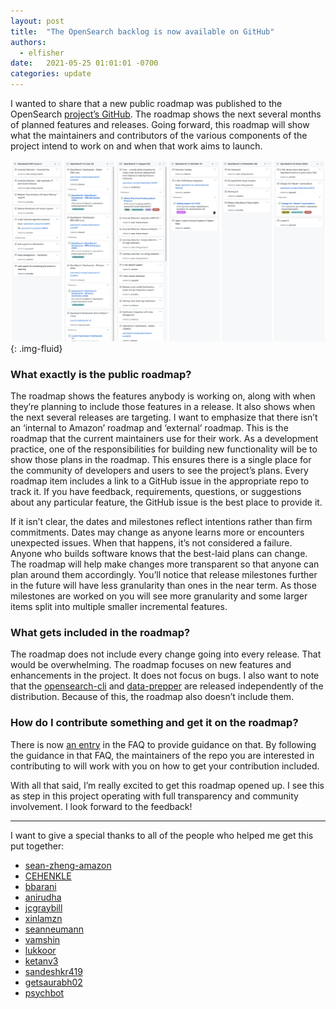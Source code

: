 ```yaml
---
layout: post
title:  "The OpenSearch backlog is now available on GitHub"
authors: 
  - elfisher
date:   2021-05-25 01:01:01 -0700
categories: update
---
```


I wanted to share that a new public roadmap was published to the OpenSearch [project’s GitHub](https://github.com/orgs/opensearch-project/projects/1). The roadmap shows the next several months of planned features and releases. Going forward, this roadmap will show what the maintainers and contributors of the various components of the project intend to work on and when that work aims to launch.

![OpenSearch roadmap slide on GitHub from 5/25/2021](/assets/media/blog-images/2021-05-26-opensearch-roadmap-announcement/opensearch-roadmap.png){: .img-fluid}

### What exactly is the public roadmap?
The roadmap shows the features anybody is working on, along with when they’re planning to include those features in a release. It also shows when the next several releases are targeting. I want to emphasize that there isn’t an ‘internal to Amazon’ roadmap and ‘external’ roadmap. This is the roadmap that the current maintainers use for their work. As a development practice, one of the responsibilities for building new functionality will be to show those plans in the roadmap. This ensures there is a single place for the community of developers and users to see the project’s plans. Every roadmap item includes a link to a GitHub issue in the appropriate repo to track it. If you have feedback, requirements, questions, or suggestions about any particular feature, the GitHub issue is the best place to provide it. 

If it isn’t clear, the dates and milestones reflect intentions rather than firm commitments. Dates may change as anyone learns more or encounters unexpected issues. When that happens, it’s not considered a failure. Anyone who builds software knows that the best-laid plans can change. The roadmap will help make changes more transparent so that anyone can plan around them accordingly. You’ll notice that release milestones further in the future will have less granularity than ones in the near term. As those milestones are worked on you will see more granularity and some larger items split into multiple smaller incremental features. 

### What gets included in the roadmap?

The roadmap does not include every change going into every release. That would be overwhelming. The roadmap focuses on new features and enhancements in the project. It does not focus on bugs. I also want to note that the [opensearch-cli](https://github.com/opensearch-project/opensearch-cli) and [data-prepper](https://github.com/opensearch-project/data-prepper) are released independently of the distribution. Because of this, the roadmap also doesn’t include them.

### How do I contribute something and get it on the roadmap?
There is now [an entry](/faq/#q1.19) in the FAQ to provide guidance on that. By following the guidance in that FAQ, the maintainers of the repo you are interested in contributing to will work with you on how to get your contribution included.

With all that said, I’m really excited to get this roadmap opened up. I see this as step in this project operating with full transparency and community involvement. I look forward to the feedback!

___

I want to give a special thanks to all of the people who helped me get this put together:
-	[sean-zheng-amazon](https://github.com/sean-zheng-amazon)
-	[CEHENKLE](https://github.com/CEHENKLE)
-	[bbarani](https://github.com/bbarani)
-	[anirudha](https://github.com/anirudha)
-	[jcgraybill](https://github.com/jcgraybill)
-	[xinlamzn](https://github.com/xinlamzn)
-	[seanneumann](https://github.com/seanneumann)
-	[vamshin](https://github.com/vamshin)
-	[lukkoor](https://github.com/lukkoor)
- [ketanv3](https://github.com/ketanv3) 
- [sandeshkr419](https://github.com/sandeshkr419)
- [getsaurabh02](https://github.com/getsaurabh02)
- [psychbot](https://github.com/psychbot)
